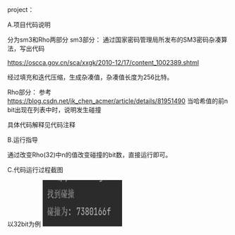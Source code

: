 project：

A.项目代码说明

分为sm3和Rho两部分
sm3部分：
通过国家密码管理局所发布的SM3密码杂凑算法，写出代码

https://oscca.gov.cn/sca/xxgk/2010-12/17/content_1002389.shtml


经过填充和迭代压缩，生成杂凑值，杂凑值长度为256比特。


Rho部分：
参考
https://blog.csdn.net/jk_chen_acmer/article/details/81951490
当哈希值的前n bit出现在列表中时，说明发生碰撞

具体代码解释见代码注释


B.运行指导

通过改变Rho(32)中n的值改变碰撞的bit数，直接运行即可。

C.代码运行过程截图

以32bit为例
<img src="https://github.com/Lumoslumen/CXCY2022/blob/main/SM3-Rho/Rho.jpg" width="180" height="105">
>

